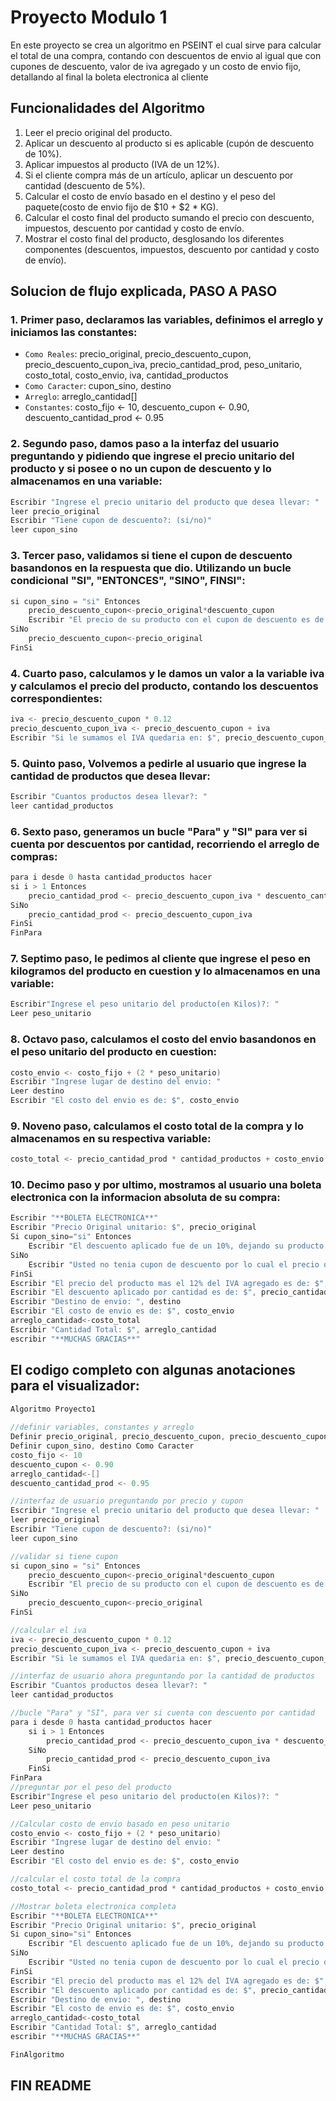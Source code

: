# Proyecto Modulo 1
En este proyecto se crea un algoritmo en PSEINT el cual sirve para calcular el total de una compra, contando con descuentos de envio al igual que con cupones de descuento, valor de iva agregado y un costo de envio fijo, detallando al final la boleta electronica al cliente

## Funcionalidades del Algoritmo
1. Leer el precio original del producto.
2. Aplicar un descuento al producto si es aplicable (cupón de descuento de 10%).
3. Aplicar impuestos al producto (IVA de un 12%).
4. Si el cliente compra más de un artículo, aplicar un descuento por cantidad (descuento de 5%).
5. Calcular el costo de envío basado en el destino y el peso del paquete(costo de envio fijo de $10 + $2 * KG).
6. Calcular el costo final del producto sumando el precio con descuento, impuestos, descuento por cantidad y costo de envío.
7. Mostrar el costo final del producto, desglosando los diferentes componentes (descuentos, impuestos, descuento por cantidad y costo de envío).

## Solucion de flujo explicada, PASO A PASO
### 1. Primer paso, declaramos las variables, definimos el arreglo y iniciamos las constantes:
- ```Como Reales```: precio_original, precio_descuento_cupon, precio_descuento_cupon_iva, precio_cantidad_prod, peso_unitario, costo_total, costo_envio, iva, cantidad_productos
- ```Como Caracter```: cupon_sino, destino
- ```Arreglo```: arreglo_cantidad[]
- ```Constantes```: costo_fijo <- 10, descuento_cupon <- 0.90, descuento_cantidad_prod <- 0.95

### 2. Segundo paso, damos paso a la interfaz del usuario preguntando y pidiendo que ingrese el precio unitario del producto y si posee o no un cupon de descuento y lo almacenamos en una variable:
```java
Escribir "Ingrese el precio unitario del producto que desea llevar: "
leer precio_original
Escribir "Tiene cupon de descuento?: (si/no)"
leer cupon_sino
```

### 3. Tercer paso, validamos si tiene el cupon de descuento basandonos en la respuesta que dio. Utilizando un bucle condicional "SI", "ENTONCES", "SINO", FINSI":
```java
si cupon_sino = "si" Entonces
	precio_descuento_cupon<-precio_original*descuento_cupon
	Escribir "El precio de su producto con el cupon de descuento es de: $", precio_descuento_cupon
SiNo
	precio_descuento_cupon<-precio_original
FinSi
```

### 4. Cuarto paso, calculamos y le damos un valor a la variable iva y calculamos el precio del producto, contando los descuentos correspondientes:
```java
iva <- precio_descuento_cupon * 0.12
precio_descuento_cupon_iva <- precio_descuento_cupon + iva
Escribir "Si le sumamos el IVA quedaria en: $", precio_descuento_cupon_iva
```

### 5. Quinto paso, Volvemos a pedirle al usuario que ingrese la cantidad de productos que desea llevar:
```java
Escribir "Cuantos productos desea llevar?: "
leer cantidad_productos
```

### 6. Sexto paso, generamos un bucle "Para" y "SI" para ver si cuenta por descuentos por cantidad, recorriendo el arreglo de compras:
```java
para i desde 0 hasta cantidad_productos hacer
si i > 1 Entonces
	precio_cantidad_prod <- precio_descuento_cupon_iva * descuento_cantidad_prod
SiNo
	precio_cantidad_prod <- precio_descuento_cupon_iva
FinSi
FinPara
```

### 7. Septimo paso, le pedimos al cliente que ingrese el peso en kilogramos del producto en cuestion y lo almacenamos en una variable:
```java
Escribir"Ingrese el peso unitario del producto(en Kilos)?: "
Leer peso_unitario
```

### 8. Octavo paso, calculamos el costo del envio basandonos en el peso unitario del producto en cuestion:
```java
costo_envio <- costo_fijo + (2 * peso_unitario)
Escribir "Ingrese lugar de destino del envio: "
Leer destino
Escribir "El costo del envio es de: $", costo_envio
```

### 9. Noveno paso, calculamos el costo total de la compra y lo almacenamos en su respectiva variable:
```java
costo_total <- precio_cantidad_prod * cantidad_productos + costo_envio
```

### 10. Decimo paso y por ultimo, mostramos al usuario una boleta electronica con la informacion absoluta de su compra:
```java
Escribir "**BOLETA ELECTRONICA**"
Escribir "Precio Original unitario: $", precio_original
Si cupon_sino="si" Entonces
	Escribir "El descuento aplicado fue de un 10%, dejando su producto en: $", precio_descuento_cupon
SiNo
	Escribir "Usted no tenia cupon de descuento por lo cual el precio de su producto no cambia de: $", precio_original
FinSi
Escribir "El precio del producto mas el 12% del IVA agregado es de: $", precio_descuento_cupon_iva
Escribir "El descuento aplicado por cantidad es de: $", precio_cantidad_prod
Escribir "Destino de envio: ", destino
Escribir "El costo de envio es de: $", costo_envio
arreglo_cantidad<-costo_total
Escribir "Cantidad Total: $", arreglo_cantidad
escribir "**MUCHAS GRACIAS**"
```

## El codigo completo con algunas anotaciones para el visualizador:

```java
Algoritmo Proyecto1
	
//definir variables, constantes y arreglo
Definir precio_original, precio_descuento_cupon, precio_descuento_cupon_iva, precio_cantidad_prod, peso_unitario, costo_total, costo_envio, iva, cantidad_productos Como real
Definir cupon_sino, destino Como Caracter
costo_fijo <- 10
descuento_cupon <- 0.90
arreglo_cantidad<-[]
descuento_cantidad_prod <- 0.95

//interfaz de usuario preguntando por precio y cupon
Escribir "Ingrese el precio unitario del producto que desea llevar: "
leer precio_original
Escribir "Tiene cupon de descuento?: (si/no)"
leer cupon_sino

//validar si tiene cupon
si cupon_sino = "si" Entonces
	precio_descuento_cupon<-precio_original*descuento_cupon
	Escribir "El precio de su producto con el cupon de descuento es de: $", precio_descuento_cupon
SiNo
	precio_descuento_cupon<-precio_original
FinSi

//calcular el iva
iva <- precio_descuento_cupon * 0.12
precio_descuento_cupon_iva <- precio_descuento_cupon + iva
Escribir "Si le sumamos el IVA quedaria en: $", precio_descuento_cupon_iva

//interfaz de usuario ahora preguntando por la cantidad de productos
Escribir "Cuantos productos desea llevar?: "
leer cantidad_productos

//bucle "Para" y "SI", para ver si cuenta con descuento por cantidad
para i desde 0 hasta cantidad_productos hacer
	si i > 1 Entonces
		precio_cantidad_prod <- precio_descuento_cupon_iva * descuento_cantidad_prod
	SiNo
		precio_cantidad_prod <- precio_descuento_cupon_iva
	FinSi
FinPara
//preguntar por el peso del producto
Escribir"Ingrese el peso unitario del producto(en Kilos)?: "
Leer peso_unitario

//Calcular costo de envio basado en peso unitario
costo_envio <- costo_fijo + (2 * peso_unitario)
Escribir "Ingrese lugar de destino del envio: "
Leer destino
Escribir "El costo del envio es de: $", costo_envio

//calcular el costo total de la compra
costo_total <- precio_cantidad_prod * cantidad_productos + costo_envio

//Mostrar boleta electronica completa
Escribir "**BOLETA ELECTRONICA**"
Escribir "Precio Original unitario: $", precio_original
Si cupon_sino="si" Entonces
	Escribir "El descuento aplicado fue de un 10%, dejando su producto en: $", precio_descuento_cupon
SiNo
	Escribir "Usted no tenia cupon de descuento por lo cual el precio de su producto no cambia de: $", precio_original
FinSi
Escribir "El precio del producto mas el 12% del IVA agregado es de: $", precio_descuento_cupon_iva
Escribir "El descuento aplicado por cantidad es de: $", precio_cantidad_prod
Escribir "Destino de envio: ", destino
Escribir "El costo de envio es de: $", costo_envio
arreglo_cantidad<-costo_total
Escribir "Cantidad Total: $", arreglo_cantidad
escribir "**MUCHAS GRACIAS**"

FinAlgoritmo
```

## FIN README


 

 






